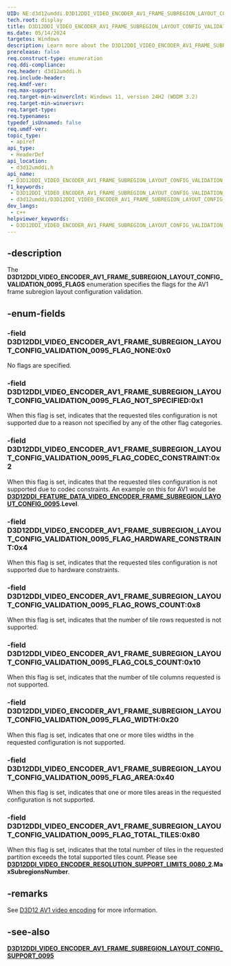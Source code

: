 ```yaml
---
UID: NE:d3d12umddi.D3D12DDI_VIDEO_ENCODER_AV1_FRAME_SUBREGION_LAYOUT_CONFIG_VALIDATION_0095_FLAGS
tech.root: display
title: D3D12DDI_VIDEO_ENCODER_AV1_FRAME_SUBREGION_LAYOUT_CONFIG_VALIDATION_0095_FLAGS
ms.date: 05/14/2024
targetos: Windows
description: Learn more about the D3D12DDI_VIDEO_ENCODER_AV1_FRAME_SUBREGION_LAYOUT_CONFIG_VALIDATION_0095_FLAGS enumeration.
prerelease: false
req.construct-type: enumeration
req.ddi-compliance: 
req.header: d3d12umddi.h
req.include-header: 
req.kmdf-ver: 
req.max-support: 
req.target-min-winverclnt: Windows 11, version 24H2 (WDDM 3.2)
req.target-min-winversvr: 
req.target-type: 
req.typenames: 
typedef_isUnnamed: false
req.umdf-ver: 
topic_type:
 - apiref
api_type:
 - HeaderDef
api_location:
 - d3d12umddi.h
api_name:
 - D3D12DDI_VIDEO_ENCODER_AV1_FRAME_SUBREGION_LAYOUT_CONFIG_VALIDATION_0095_FLAGS
f1_keywords:
 - D3D12DDI_VIDEO_ENCODER_AV1_FRAME_SUBREGION_LAYOUT_CONFIG_VALIDATION_0095_FLAGS
 - d3d12umddi/D3D12DDI_VIDEO_ENCODER_AV1_FRAME_SUBREGION_LAYOUT_CONFIG_VALIDATION_0095_FLAGS
dev_langs:
 - c++
helpviewer_keywords:
 - D3D12DDI_VIDEO_ENCODER_AV1_FRAME_SUBREGION_LAYOUT_CONFIG_VALIDATION_0095_FLAGS
---
```


## -description

The **D3D12DDI_VIDEO_ENCODER_AV1_FRAME_SUBREGION_LAYOUT_CONFIG_VALIDATION_0095_FLAGS** enumeration specifies the flags for the AV1 frame subregion layout configuration validation.

## -enum-fields

### -field D3D12DDI_VIDEO_ENCODER_AV1_FRAME_SUBREGION_LAYOUT_CONFIG_VALIDATION_0095_FLAG_NONE:0x0

No flags are specified.

### -field D3D12DDI_VIDEO_ENCODER_AV1_FRAME_SUBREGION_LAYOUT_CONFIG_VALIDATION_0095_FLAG_NOT_SPECIFIED:0x1

When this flag is set, indicates that the requested tiles configuration is not supported due to a reason not specified by any of the other flag categories.

### -field D3D12DDI_VIDEO_ENCODER_AV1_FRAME_SUBREGION_LAYOUT_CONFIG_VALIDATION_0095_FLAG_CODEC_CONSTRAINT:0x2

When this flag is set, indicates that the requested tiles configuration is not supported due to codec constraints. An example on this for AV1 would be [**D3D12DDI_FEATURE_DATA_VIDEO_ENCODER_FRAME_SUBREGION_LAYOUT_CONFIG_0095**](ns-d3d12umddi-d3d12ddi_feature_data_video_encoder_frame_subregion_layout_config_0095.md)**.Level**.

### -field D3D12DDI_VIDEO_ENCODER_AV1_FRAME_SUBREGION_LAYOUT_CONFIG_VALIDATION_0095_FLAG_HARDWARE_CONSTRAINT:0x4

When this flag is set, indicates that the requested tiles configuration is not supported due to hardware constraints.

### -field D3D12DDI_VIDEO_ENCODER_AV1_FRAME_SUBREGION_LAYOUT_CONFIG_VALIDATION_0095_FLAG_ROWS_COUNT:0x8

When this flag is set, indicates that the number of tile rows requested is not supported.

### -field D3D12DDI_VIDEO_ENCODER_AV1_FRAME_SUBREGION_LAYOUT_CONFIG_VALIDATION_0095_FLAG_COLS_COUNT:0x10

When this flag is set, indicates that the number of tile columns requested is not supported.

### -field D3D12DDI_VIDEO_ENCODER_AV1_FRAME_SUBREGION_LAYOUT_CONFIG_VALIDATION_0095_FLAG_WIDTH:0x20

When this flag is set, indicates that one or more tiles widths in the requested configuration is not supported.

### -field D3D12DDI_VIDEO_ENCODER_AV1_FRAME_SUBREGION_LAYOUT_CONFIG_VALIDATION_0095_FLAG_AREA:0x40

When this flag is set, indicates that one or more tiles areas in the requested configuration is not supported.

### -field D3D12DDI_VIDEO_ENCODER_AV1_FRAME_SUBREGION_LAYOUT_CONFIG_VALIDATION_0095_FLAG_TOTAL_TILES:0x80

When this flag is set, indicates that the total number of tiles in the requested partition exceeds the total supported tiles count. Please see [**D3D12DDI_VIDEO_ENCODER_RESOLUTION_SUPPORT_LIMITS_0080_2**](ns-d3d12umddi-d3d12ddi_video_encoder_resolution_support_limits_0080_2.md)**.MaxSubregionsNumber**.

## -remarks

See [D3D12 AV1 video encoding](/windows-hardware/drivers/display/video-encoding-d3d12-av1.md) for more information.

## -see-also

[**D3D12DDI_VIDEO_ENCODER_AV1_FRAME_SUBREGION_LAYOUT_CONFIG_SUPPORT_0095**](ns-d3d12umddi-d3d12ddi_video_encoder_av1_frame_subregion_layout_config_support_0095.md)
